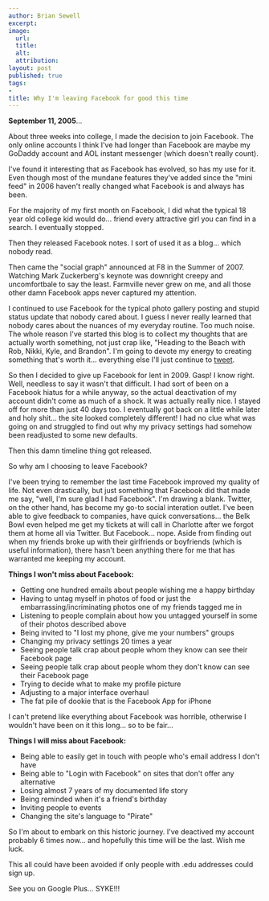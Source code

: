 ```yaml
---
author: Brian Sewell
excerpt:
image:
  url:
  title:
  alt:
  attribution:
layout: post
published: true
tags:
-
title: Why I'm leaving Facebook for good this time
---
```


**September 11, 2005**...

About three weeks into college, I made the decision to join Facebook.  The only online accounts I think I've had longer than Facebook are maybe my GoDaddy account and AOL instant messenger (which doesn't really count).

I've found it interesting that as Facebook has evolved, so has my use for it.  Even though most of the mundane features they've added since the "mini feed" in 2006 haven't really changed what Facebook is and always has been.

For the majority of my first month on Facebook, I did what the typical 18 year old college kid would do... friend every attractive girl you can find in a search.  I eventually stopped.

Then they released Facebook notes.  I sort of used it as a blog... which nobody read.

Then came the "social graph" announced at F8 in the Summer of 2007.  Watching Mark Zuckerberg's keynote was downright creepy and uncomfortbale to say the least.  Farmville never grew on me, and all those other damn Facebook apps never captured my attention.

I continued to use Facebook for the typical photo gallery posting and stupid status update that nobody cared about.  I guess I never really learned that nobody cares about the nuances of my everyday routine.  Too much noise.  The whole reason I've started this blog is to collect my thoughts that are actually worth something, not just crap like, "Heading to the Beach with Rob, Nikki, Kyle, and Brandon".  I'm going to devote my energy to creating something that's worth it... everything else I'll just continue to <a href="http://www.twitter.com/bwsewell">tweet</a>.

So then I decided to give up Facebook for lent in 2009.  Gasp!  I know right.  Well, needless to say it wasn't that difficult.  I had sort of been on a Facebook hiatus for a while anyway, so the actual deactivation of my account didn't come as much of a shock.  It was actually really nice.  I stayed off for more than just 40 days too.  I eventually got back on a little while later and holy shit... the site looked completely different!  I had no clue what was going on and struggled to find out why my privacy settings had somehow been readjusted to some new defaults.

Then this damn timeline thing got released.

So why am I choosing to leave Facebook?

I've been trying to remember the last time Facebook improved my quality of life.  Not even drastically, but just something that Facebook did that made me say, "well, I'm sure glad I had Facebook".  I'm drawing a blank.  Twitter, on the other hand, has become my go-to social interation outlet.  I've been able to give feedback to companies, have quick conversations... the Belk Bowl even helped me get my tickets at will call in Charlotte after we forgot them at home all via Twitter.  But Facebook... nope.  Aside from finding out when my friends broke up with their girlfriends or boyfriends (which is useful information), there hasn't been anything there for me that has warranted me keeping my account.

**Things I won't miss about Facebook:**
<ul>
  <li>Getting one hundred emails about people wishing me a happy birthday</li>
  <li>Having to untag myself in photos of food or just the embarrassing/incriminating photos one of my friends tagged me in</li>
  <li>Listening to people complain about how you untagged yourself in some of their photos described above</li>
  <li>Being invited to "I lost my phone, give me your numbers" groups</li>
  <li>Changing my privacy settings 20 times a year</li>
  <li>Seeing people talk crap about people whom they know can see their Facebook page</li>
  <li>Seeing people talk crap about people whom they don't know can see their Facebook page</li>
  <li>Trying to decide what to make my profile picture</li>
  <li>Adjusting to a major interface overhaul</li>
  <li>The fat pile of dookie that is the Facebook App for iPhone</li>
</ul>

I can't pretend like everything about Facebook was horrible, otherwise I wouldn't have been on it this long... so to be fair...

**Things I will miss about Facebook:**
<ul>
  <li>Being able to easily get in touch with people who's email address I don't have</li>
  <li>Being able to "Login with Facebook" on sites that don't offer any alternative</li>
  <li>Losing almost 7 years of my documented life story</li>
  <li>Being reminded when it's a friend's birthday</li>
  <li>Inviting people to events</li>
  <li>Changing the site's language to "Pirate"</li>
</ul>

So I'm about to embark on this historic journey.  I've deactived my account probably 6 times now... and hopefully this time will be the last.  Wish me luck.

This all could have been avoided if only people with .edu addresses could sign up.

See you on Google Plus... SYKE!!!
